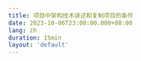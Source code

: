 ```yaml
---
title: 项目中架构技术讲述和复制项目的条件
date: 2023-10-06T23:00:00.000+08:00
lang: zh
duration: 15min
layout: 'default'
---
```


<Title />

> 这是我2023在公司内部分享的一次关于 项目中架构技术讲述和复制项目的条件
>
> 幻灯片: [PDF](https://github.com/elonehoo/talks/blob/main/2023-10-06/2023-10-06-project-copy-cn.pdf) | [SPA](http://2023-10-06-project-copy-cn.elonehoo.me)
>
> 使用 [**Slidev**](https://github.com/slidevjs/slidev) 制作 - 一个为开发者打造的演示文档工具

在接下来的时间，我们将来展示一下桐庐项目中的一些技术亮点和复制条件的初步思考。

接下来我们会先查看大纲。我们会从四个部分来介绍桐庐项目。

---

将插件的思想单独整理汇总，形成了一个架构的思想，这个架构的思想可以应用到任何的项目中去。

我们将由 项目介绍，架构介绍，项目的复制条件来展开

---

在桐庐的项目中我们可以简单的将项目理解为两部分，数据收集展示 + 事项流程管理。

---

我们可以先来确定一些前提，我们获取所需数据的方式，有且只有两种

1.通过接口对接的方案，进行获取，这里可能会包裹「API」和 数据库对接的方式
2.通过上传文件我们获取到文件中的数据。

但是无论是什么方式我们都可以确定的是，我们其实获取到的是 内容 ，而非格式，因为格式在之前确定的，也是我们获取到的内容的表达方式。

---

我们可以设计出简单的架构模型

1. 我们单独的存储格式，我们可以简单的将格式理解为「表头」。

2.在将「格式/表头」的存储方式修改为列的存储的方式，
也就是我们可以存储表头的每一列，例如名称，显示的后缀，位次。

3. 我们所存储的内容如果与表头的每一列进行关联。那么在查询的时候我们就可以查询到这些内容数据。

4. 在以上的条件中我们就可以在查看数据的时候，查找到所需要的表，在根据表格查询到表格需要展示的表头，在根据表头将内容依次查询到，这就如果拼图一样在数据展示的时候将表格拼出来。

---

我们可以在这个的架构基础上进行扩展，可以将很多展示数据的需求与他们进行绑定。

例如我们可以绑定图表的渲染方式和渲染逻辑。可以对于展示的图表类型进行关联。甚至我们可以将这一块单独剥离，成为插件系统。

接下来我们将用最直观的方式展示架构图。

---

我们将最核心的部分组绘制成了图，可以直观的用图画的形式查看对于该插件系统的理解和思想。

我们可以先设置表格，再由客户进行初步的设置表头。我们将表头的每一个值进行单独的存储，同时可以增加更多的关联项。

这样我们可以发散自己的思维，增加更多的功能，例如
- 我们可以增加图表的关联，
- 增加图表的展示方式，
- 增加图表的展示逻辑，
- 增加图表的展示类型。

---

在这个项目中，我们出现了一些问题。

我们很难理解客户的业务流程，他们也无法准确的描述出自己的业务流程，导致我们对于整体的业务流程是匮乏认知和匮乏理解的。

但本身该项目的业务流程是定制的需求。

---

如果我们将插件系统剥离出来，那么只要其他项目中有对于数据汇总和展示的需求，这个插件就派上了用场，因为业务流程过于定制化了，大概率是定制需求，所以只需要在后续的项目中满足其中一条就可以大概率实现复制的想法。

---

那么接下来，将会演示一下具体页面，展示这个插件架构目前的成果

---

让我们前往 Demo

---

我的谈话就到此为止。 这些幻灯片可以在我的网站上找到。 谢谢！
